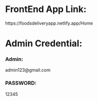 <h1>FrontEnd App Link:</h1>
https://foodsdeliveryapp.netlify.app/Home
</hr>
<h1>Admin Credential:</h1>
<h3>Admin:</h3> admin123@gmail.com
<h3>PASSWORD:</h3> 12345

